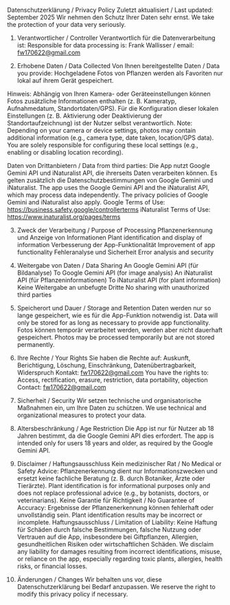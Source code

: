 Datenschutzerklärung / Privacy Policy
Zuletzt aktualisiert / Last updated: September 2025
Wir nehmen den Schutz Ihrer Daten sehr ernst.
We take the protection of your data very seriously.

1. Verantwortlicher / Controller
Verantwortlich für die Datenverarbeitung ist:
Responsible for data processing is:
Frank Wallisser / email: fw170622@gmail.com

2. Erhobene Daten / Data Collected
Von Ihnen bereitgestellte Daten / Data you provide:
Hochgeladene Fotos von Pflanzen werden als Favoriten nur lokal auf ihrem Gerät gespeichert.

Hinweis: Abhängig von Ihren Kamera- oder Geräteeinstellungen können Fotos zusätzliche Informationen enthalten (z. B. Kameratyp, Aufnahmedatum, Standortdaten/GPS). Für die Konfiguration dieser lokalen Einstellungen (z. B. Aktivierung oder Deaktivierung der Standortaufzeichnung) ist der Nutzer selbst verantwortlich.
Note: Depending on your camera or device settings, photos may contain additional information (e.g., camera type, date taken, location/GPS data). You are solely responsible for configuring these local settings (e.g., enabling or disabling location recording).

Daten von Drittanbietern / Data from third parties:
Die App nutzt Google Gemini API und iNaturalist API, die ihrerseits Daten verarbeiten können. Es gelten zusätzlich die Datenschutzbestimmungen von Google Gemini und iNaturalist.
The app uses the Google Gemini API and the iNaturalist API, which may process data independently. The privacy policies of Google Gemini and iNaturalist also apply.
Google Terms of Use: https://business.safety.google/controllerterms
iNaturalist Terms of Use: https://www.inaturalist.org/pages/terms

3. Zweck der Verarbeitung / Purpose of Processing
Pflanzenerkennung und Anzeige von Informationen
Plant identification and display of information
Verbesserung der App-Funktionalität
Improvement of app functionality
Fehleranalyse und Sicherheit
Error analysis and security

4. Weitergabe von Daten / Data Sharing
An Google Gemini API (für Bildanalyse)
To Google Gemini API (for image analysis)
An iNaturalist API (für Pflanzeninformationen)
To iNaturalist API (for plant information)
Keine Weitergabe an unbefugte Dritte
No sharing with unauthorized third parties

5. Speicherort und Dauer / Storage and Retention
Daten werden nur so lange gespeichert, wie es für die App-Funktion notwendig ist.
Data will only be stored for as long as necessary to provide app functionality.
Fotos können temporär verarbeitet werden, werden aber nicht dauerhaft gespeichert.
Photos may be processed temporarily but are not stored permanently.

6. Ihre Rechte / Your Rights
Sie haben die Rechte auf:
Auskunft, Berichtigung, Löschung, Einschränkung, Datenübertragbarkeit, Widerspruch
Kontakt: fw170622@gmail.com
You have the rights to:
Access, rectification, erasure, restriction, data portability, objection
Contact: fw170622@gmail.com

7. Sicherheit / Security
Wir setzen technische und organisatorische Maßnahmen ein, um Ihre Daten zu schützen.
We use technical and organizational measures to protect your data.

8. Altersbeschränkung / Age Restriction
Die App ist nur für Nutzer ab 18 Jahren bestimmt, da die Google Gemini API dies erfordert.
The app is intended only for users 18 years and older, as required by the Google Gemini API.

9. Disclaimer / Haftungsausschluss
Kein medizinischer Rat / No Medical or Safety Advice:
Pflanzenerkennung dient nur Informationszwecken und ersetzt keine fachliche Beratung (z. B. durch Botaniker, Ärzte oder Tierärzte).
Plant identification is for informational purposes only and does not replace professional advice (e.g., by botanists, doctors, or veterinarians).
Keine Garantie für Richtigkeit / No Guarantee of Accuracy:
Ergebnisse der Pflanzenerkennung können fehlerhaft oder unvollständig sein.
Plant identification results may be incorrect or incomplete.
Haftungsausschluss / Limitation of Liability:
Keine Haftung für Schäden durch falsche Bestimmungen, falsche Nutzung oder Vertrauen auf die App, insbesondere bei Giftpflanzen, Allergien, gesundheitlichen Risiken oder wirtschaftlichen Schäden.
We disclaim any liability for damages resulting from incorrect identifications, misuse, or reliance on the app, especially regarding toxic plants, allergies, health risks, or financial losses.

10. Änderungen / Changes
Wir behalten uns vor, diese Datenschutzerklärung bei Bedarf anzupassen.
We reserve the right to modify this privacy policy if necessary.
